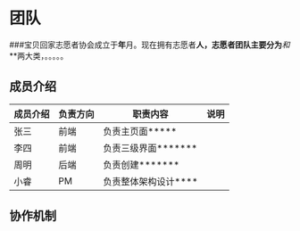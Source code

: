 # 团队


###宝贝回家志愿者协会成立于**年**月。现在拥有志愿者**人，志愿者团队主要分为***和***两大类，。。。。。
## 成员介绍


|成员介绍|负责方向|  职责内容  |  说明  |
|----|----| ----------|----|
|张三| 前端 | 负责主页面*****   |        |
|李四| 前端 | 负责三级界面*******|   |
|周明| 后端 | 负责创建*******|     |
|小睿| PM   | 负责整体架构设计****  |    |

## 协作机制
